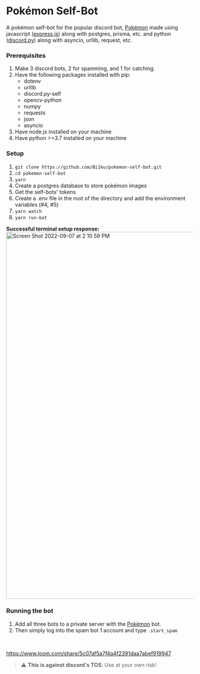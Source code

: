 # Pokémon Self-Bot

A pokémon self-bot for the popular discord bot, [Pokémon](https://top.gg/bot/669228505128501258) made using javascript ([express.js](https://expressjs.com/)) along with postgres, prisma, etc. and python ([discord.py](https://github.com/dolfies/discord.py-self)) along with asyncio, urllib, request, etc.
<br>

### Prerequisites

1. Make 3 discord bots, 2 for spamming, and 1 for catching.
2. Have the following packages installed with pip:
   - dotenv
   - urllib
   - discord.py-self
   - opencv-python
   - numpy
   - requests
   - json
   - asyncio
3. Have node.js installed on your machine
4. Have python >=3.7 installed on your machine

### Setup

1. `git clone https://github.com/Bi1ku/pokemon-self-bot.git`
2. `cd pokemon-self-bot`
3. `yarn`
4. Create a postgres database to store pokémon images
5. Get the self-bots' tokens
6. Create a .env file in the root of the directory and add the environment variables (#4, #5)
7. `yarn watch`
8. `yarn run-bot`

**Successful terminal setup response:**
<img width="986" alt="Screen Shot 2022-09-07 at 2 10 59 PM" src="https://user-images.githubusercontent.com/85064868/188948896-0937b792-fda5-4480-89e3-1d3a7cf9091c.png">

### Running the bot

1. Add all three bots to a private server with the [Pokémon](https://top.gg/bot/669228505128501258) bot.
2. Then simply log into the spam bot 1 account and type `.start_spam`
<br>

https://www.loom.com/share/5c07af5a7f4a4f2391daa7abef919947

> :warning: **This is against discord's TOS**: Use at your own risk!
